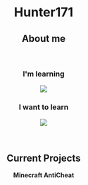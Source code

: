 <h1 align="center">Hunter171</h1>

<h2 align="center">About me</h2>
<br>
<h3 align="center">I'm learning</h3>

<p align="center">
  <a href="https://skillicons.dev">
    <img src="https://skillicons.dev/icons?i=python,java,html,css,js,typescript,nodejs,react" />
  </a>
</p>

<h3 align="center">I want to learn</h3>

<p align="center">
  <a href="https://skillicons.dev">
    <img src="https://skillicons.dev/icons?i=tensorflow,mongodb,unity,arduino,kotlin,c,cs,cpp,docker,php,raspberrypi,regex,rust" />
  </a>
</p>
<br>
<h2 align="center">Current Projects</h2>

<p align="center"><b>Minecraft AntiCheat</b></p>
